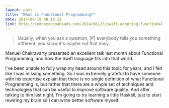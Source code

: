 ```yaml
---
layout: post
title: "What is Functional Programming?"
date: 2014-09-19 08:10:12
link: http://sydneycocoaheads.com/2014/08/27/swift-adopting-functional-programming-by-manuel-chakravarty/
---
```

> Usually, when you ask a question, [if] everybody tells you something different, you know it's maybe not that easy.

Manuel Chakravarty presented an excellent talk last month about Functional Programming, and how the Swift language fits into that world.

I've been unable to fully wrap my head around this topic for years, and I felt like I was missing something. So I was extremely grateful to have someone with his expertise explain that there is no single definition of what Functional Programming is, but rather that there are a whole set of techniques and technologies that can be useful to improve software quality. And after talking to him last night, I'm going to try learning a little Haskell, just to start rewiring my brain so I can write better software myself.

